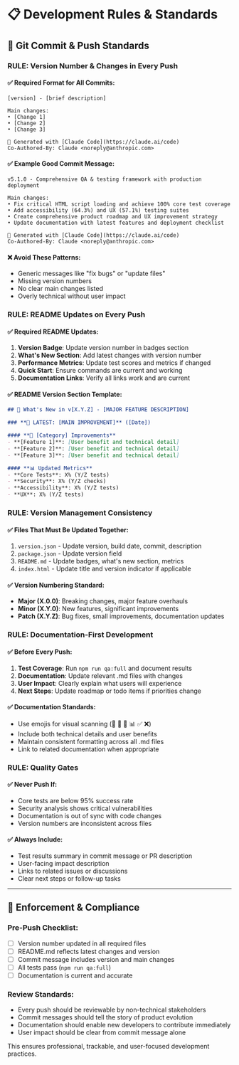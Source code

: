 # 📋 Development Rules & Standards

## 🚀 Git Commit & Push Standards

### **RULE: Version Number & Changes in Every Push**

#### ✅ **Required Format for All Commits:**
```
[version] - [brief description]

Main changes:
• [Change 1]
• [Change 2] 
• [Change 3]

🤖 Generated with [Claude Code](https://claude.ai/code)
Co-Authored-By: Claude <noreply@anthropic.com>
```

#### ✅ **Example Good Commit Message:**
```
v5.1.0 - Comprehensive QA & testing framework with production deployment

Main changes:
• Fix critical HTML script loading and achieve 100% core test coverage
• Add accessibility (64.3%) and UX (57.1%) testing suites
• Create comprehensive product roadmap and UX improvement strategy
• Update documentation with latest features and deployment checklist

🤖 Generated with [Claude Code](https://claude.ai/code)
Co-Authored-By: Claude <noreply@anthropic.com>
```

#### ❌ **Avoid These Patterns:**
- Generic messages like "fix bugs" or "update files"
- Missing version numbers
- No clear main changes listed
- Overly technical without user impact

### **RULE: README Updates on Every Push**

#### ✅ **Required README Updates:**
1. **Version Badge**: Update version number in badges section
2. **What's New Section**: Add latest changes with version number
3. **Performance Metrics**: Update test scores and metrics if changed
4. **Quick Start**: Ensure commands are current and working
5. **Documentation Links**: Verify all links work and are current

#### ✅ **README Version Section Template:**
```markdown
## 🎨 What's New in v[X.Y.Z] - [MAJOR FEATURE DESCRIPTION]

### **🚨 LATEST: [MAIN IMPROVEMENT]** ([Date])

#### **🧪 [Category] Improvements**
- **[Feature 1]**: [User benefit and technical detail]
- **[Feature 2]**: [User benefit and technical detail]
- **[Feature 3]**: [User benefit and technical detail]

#### **📊 Updated Metrics**
- **Core Tests**: X% (Y/Z tests)
- **Security**: X% (Y/Z checks)
- **Accessibility**: X% (Y/Z tests)
- **UX**: X% (Y/Z tests)
```

### **RULE: Version Management Consistency**

#### ✅ **Files That Must Be Updated Together:**
1. `version.json` - Update version, build date, commit, description
2. `package.json` - Update version field
3. `README.md` - Update badges, what's new section, metrics
4. `index.html` - Update title and version indicator if applicable

#### ✅ **Version Numbering Standard:**
- **Major (X.0.0)**: Breaking changes, major feature overhauls
- **Minor (X.Y.0)**: New features, significant improvements
- **Patch (X.Y.Z)**: Bug fixes, small improvements, documentation updates

### **RULE: Documentation-First Development**

#### ✅ **Before Every Push:**
1. **Test Coverage**: Run `npm run qa:full` and document results
2. **Documentation**: Update relevant .md files with changes
3. **User Impact**: Clearly explain what users will experience
4. **Next Steps**: Update roadmap or todo items if priorities change

#### ✅ **Documentation Standards:**
- Use emojis for visual scanning (🚀 🎨 🔧 📊 ✅ ❌)
- Include both technical details and user benefits
- Maintain consistent formatting across all .md files
- Link to related documentation when appropriate

### **RULE: Quality Gates**

#### ✅ **Never Push If:**
- Core tests are below 95% success rate
- Security analysis shows critical vulnerabilities
- Documentation is out of sync with code changes
- Version numbers are inconsistent across files

#### ✅ **Always Include:**
- Test results summary in commit message or PR description
- User-facing impact description
- Links to related issues or discussions
- Clear next steps or follow-up tasks

---

## 🎯 Enforcement & Compliance

### **Pre-Push Checklist:**
- [ ] Version number updated in all required files
- [ ] README.md reflects latest changes and version
- [ ] Commit message includes version and main changes
- [ ] All tests pass (`npm run qa:full`)
- [ ] Documentation is current and accurate

### **Review Standards:**
- Every push should be reviewable by non-technical stakeholders
- Commit messages should tell the story of product evolution
- Documentation should enable new developers to contribute immediately
- User impact should be clear from commit message alone

This ensures professional, trackable, and user-focused development practices.